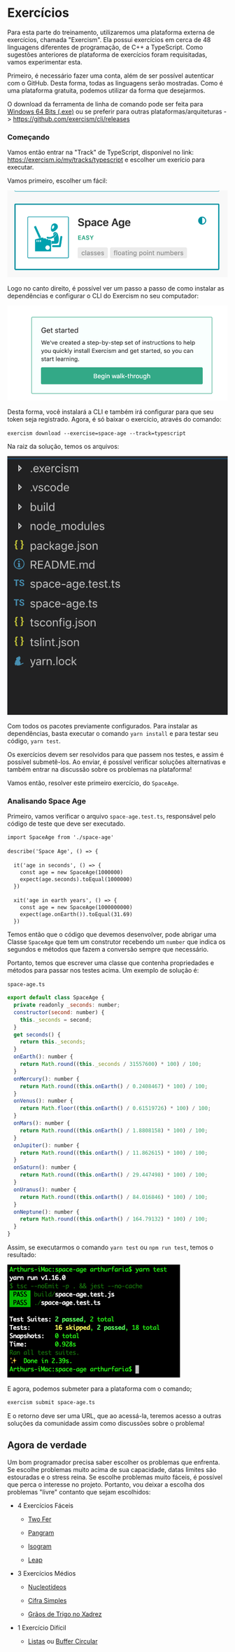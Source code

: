 # Exercícios

Para esta parte do treinamento, utilizaremos uma plataforma externa de exercícios, chamada "Exercism". Ela possui exercícios em cerca de 48 linguagens diferentes de programação, de C++ a TypeScript. Como sugestões anteriores de plataforma de exercícios foram requisitadas, vamos experimentar esta.



Primeiro, é necessário fazer uma conta, além de ser possível autenticar com o GitHub. Desta forma, todas as linguagens serão mostradas. Como é uma plataforma gratuita, podemos utilizar da forma que desejarmos.

O download da ferramenta de linha de comando pode ser feita para [Windows 64 Bits (.exe)](https://github.com/exercism/cli/releases/download/v3.0.13/exercism-windows-64bit.zip) ou se preferir para outras plataformas/arquiteturas -> https://github.com/exercism/cli/releases



### Começando

Vamos então entrar na "Track" de TypeScript, disponível no link: https://exercism.io/my/tracks/typescript e escolher um exerício para executar. 

Vamos primeiro, escolher um fácil:

![image-20190701015559469](assets/image-20190701015559469.png)



Logo no canto direito, é possível ver um passo a passo de como instalar as dependências e configurar o CLI do Exercism no seu computador:

![image-20190701015651646](assets/image-20190701015651646.png)

Desta forma, você instalará a CLI e também irá configurar para que seu token seja registrado. Agora, é só baixar o exercício, através do comando:

`exercism download --exercise=space-age --track=typescript` 



Na raiz da solução, temos os arquivos:

![image-20190701015838660](assets/image-20190701015838660.png)

Com todos os pacotes previamente configurados. Para instalar as dependências, basta executar o comando `yarn install` e para testar seu código, `yarn test`.

Os exercícios devem ser resolvidos para que passem nos testes, e assim é possível submetê-los. Ao enviar, é possível verificar soluções alternativas e também entrar na discussão sobre os problemas na plataforma!

Vamos então, resolver este primeiro exercício, do `SpaceAge`.



### Analisando Space Age

Primeiro, vamos verificar o arquivo `space-age.test.ts`, responsável pelo código de teste que deve ser executado.

```tsx
import SpaceAge from './space-age'

describe('Space Age', () => {

  it('age in seconds', () => {
    const age = new SpaceAge(1000000)
    expect(age.seconds).toEqual(1000000)
  })

  xit('age in earth years', () => {
    const age = new SpaceAge(1000000000)
    expect(age.onEarth()).toEqual(31.69)
  })
```

Temos então que o código que devemos desenvolver, pode abrigar uma Classe `SpaceAge` que tem um construtor recebendo um `number` que indica os segundos e métodos que fazem a conversão sempre que necessário.

Portanto, temos que escrever uma classe que contenha propriedades e métodos para passar nos testes acima. Um exemplo de solução é:

`space-age.ts`

```js
export default class SpaceAge {
  private readonly _seconds: number;
  constructor(second: number) {
    this._seconds = second;
  }
  get seconds() {
    return this._seconds;
  }
  onEarth(): number {
    return Math.round((this._seconds / 31557600) * 100) / 100;
  }
  onMercury(): number {
    return Math.round((this.onEarth() / 0.2408467) * 100) / 100;
  }
  onVenus(): number {
    return Math.floor((this.onEarth() / 0.61519726) * 100) / 100;
  }
  onMars(): number {
    return Math.round((this.onEarth() / 1.8808158) * 100) / 100;
  }
  onJupiter(): number {
    return Math.round((this.onEarth() / 11.862615) * 100) / 100;
  }
  onSaturn(): number {
    return Math.round((this.onEarth() / 29.447498) * 100) / 100;
  }
  onUranus(): number {
    return Math.round((this.onEarth() / 84.016846) * 100) / 100;
  }
  onNeptune(): number {
    return Math.round((this.onEarth() / 164.79132) * 100) / 100;
  }
}
```

Assim, se executarmos o comando `yarn test` ou `npm run test`, temos o resultado:

![image-20190701020419741](assets/image-20190701020419741.png)

E agora, podemos submeter para a plataforma com o comando;

```bash
exercism submit space-age.ts
```

E o retorno deve ser uma URL, que ao acessá-la, teremos acesso a outras soluções da comunidade assim como discussões sobre o problema!



## Agora de verdade

Um bom programador precisa saber escolher os problemas que enfrenta. Se escolhe problemas muito acima de sua capacidade, datas limites são estouradas e o stress reina. Se escolhe problemas muito fáceis, é possível que perca o interesse no projeto. Portanto, vou deixar a escolha dos problemas "livre" contanto que sejam escolhidos:



- 4 Exercícios Fáceis

  - [Two Fer](https://exercism.io/my/solutions/65887a8d2ea14e68a8181aab35123217)

  - [Pangram](https://exercism.io/my/solutions/e1926bcd40e54a7187e73d4da3750e85)

  - [Isogram](https://exercism.io/my/solutions/7af3e177df924e1d950624409516f8e3)

  - [Leap](https://exercism.io/my/solutions/cd99e6ccf9c047658be1dabe5eb1acc8)

    

- 3 Exercícios Médios

  - [Nucleotídeos](https://exercism.io/my/solutions/28239c7974d94311b43d245f7ff791ac)

  - [Cifra Simples](https://exercism.io/my/solutions/3315579931404116965e82cc4e57ed15)

  - [Grãos de Trigo no Xadrez](https://exercism.io/my/solutions/05fce8ba34524839a583068a5aeb7567)

    

- 1 Exercício Difícil

  - [Listas](https://exercism.io/my/solutions/e69dae2434c449dfa5462d4f9f3a2067) ou [Buffer Circular](https://exercism.io/my/solutions/2246e8b593b24235ba7d3cb585d6d8c4)

